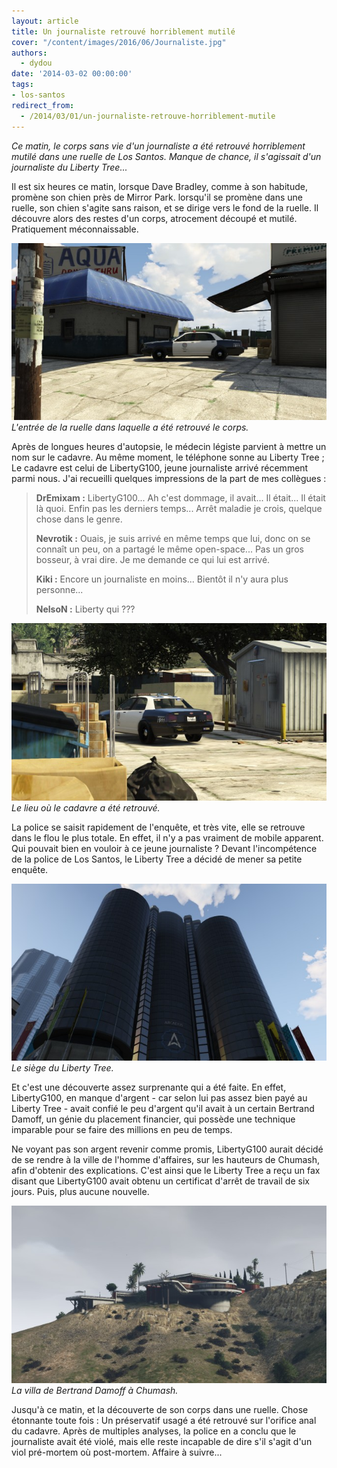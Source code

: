 ```yaml
---
layout: article
title: Un journaliste retrouvé horriblement mutilé
cover: "/content/images/2016/06/Journaliste.jpg"
authors:
  - dydou
date: '2014-03-02 00:00:00'
tags:
- los-santos
redirect_from:
  - /2014/03/01/un-journaliste-retrouve-horriblement-mutile
---
```


_Ce matin, le corps sans vie d'un journaliste a été retrouvé horriblement mutilé dans une ruelle de Los Santos. Manque de chance, il s'agissait d'un journaliste du Liberty Tree..._

Il est six heures ce matin, lorsque Dave Bradley, comme à son habitude, promène son chien près de Mirror Park. lorsqu'il se promène dans une ruelle, son chien s'agite sans raison, et se dirige vers le fond de la ruelle. Il découvre alors des restes d'un corps, atrocement découpé et mutilé. Pratiquement méconnaissable.

![L'entrée de la ruelle dans laquelle a été retrouvé le corps.](/content/images/2016/06/Journaliste_0.jpg)
_L'entrée de la ruelle dans laquelle a été retrouvé le corps._

Après de longues heures d'autopsie, le médecin légiste parvient à mettre un nom sur le cadavre. Au même moment, le téléphone sonne au Liberty Tree ; Le cadavre est celui de LibertyG100, jeune journaliste arrivé récemment parmi nous. J'ai recueilli quelques impressions de la part de mes collègues :

> **DrEmixam :** LibertyG100... Ah c'est dommage, il avait... Il était... Il était là quoi. Enfin pas les derniers temps... Arrêt maladie je crois, quelque chose dans le genre.
> 
> **Nevrotik :** Ouais, je suis arrivé en même temps que lui, donc on se connaît un peu, on a partagé le même open-space... Pas un gros bosseur, à vrai dire. Je me demande ce qui lui est arrivé.
> 
> **Kiki :** Encore un journaliste en moins... Bientôt il n'y aura plus personne...
> 
> **NelsoN :** Liberty qui ???

![Le lieu où le cadavre a été retrouvé.](/content/images/2016/06/Journaliste1.jpg)
_Le lieu où le cadavre a été retrouvé._

La police se saisit rapidement de l'enquête, et très vite, elle se retrouve dans le flou le plus totale. En effet, il n'y a pas vraiment de mobile apparent. Qui pouvait bien en vouloir à ce jeune journaliste ? Devant l'incompétence de la police de Los Santos, le Liberty Tree a décidé de mener sa petite enquête.

![Le siège du Liberty Tree.](/content/images/2016/06/Retrospective4_0.jpg)
_Le siège du Liberty Tree._

Et c'est une découverte assez surprenante qui a été faite. En effet, LibertyG100, en manque d'argent - car selon lui pas assez bien payé au Liberty Tree - avait confié le peu d'argent qu'il avait à un certain Bertrand Damoff, un génie du placement financier, qui possède une technique imparable pour se faire des millions en peu de temps.

Ne voyant pas son argent revenir comme promis, LibertyG100 aurait décidé de se rendre à la ville de l'homme d'affaires, sur les hauteurs de Chumash, afin d'obtenir des explications. C'est ainsi que le Liberty Tree a reçu un fax disant que LibertyG100 avait obtenu un certificat d'arrêt de travail de six jours. Puis, plus aucune nouvelle.

![La villa de Bertrand Damoff à Chumash.](/content/images/2016/06/Journaliste2.jpg)
_La villa de Bertrand Damoff à Chumash._

Jusqu'à ce matin, et la découverte de son corps dans une ruelle. Chose étonnante toute fois : Un préservatif usagé a été retrouvé sur l'orifice anal du cadavre. Après de multiples analyses, la police en a conclu que le journaliste avait été violé, mais elle reste incapable de dire s'il s'agit d'un viol pré-mortem où post-mortem. Affaire à suivre...